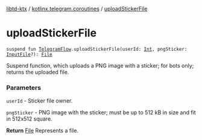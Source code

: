[libtd-ktx](../index.md) / [kotlinx.telegram.coroutines](index.md) / [uploadStickerFile](./upload-sticker-file.md)

# uploadStickerFile

`suspend fun `[`TelegramFlow`](../kotlinx.telegram.core/-telegram-flow/index.md)`.uploadStickerFile(userId: `[`Int`](https://kotlinlang.org/api/latest/jvm/stdlib/kotlin/-int/index.html)`, pngSticker: `[`InputFile`](https://tdlibx.github.io/td/docs/org/drinkless/td/libcore/telegram/TdApi/InputFile.html)`?): `[`File`](https://tdlibx.github.io/td/docs/org/drinkless/td/libcore/telegram/TdApi/File.html)

Suspend function, which uploads a PNG image with a sticker; for bots only; returns the uploaded
file.

### Parameters

`userId` - Sticker file owner.

`pngSticker` - PNG image with the sticker; must be up to 512 kB in size and fit in 512x512
square.

**Return**
[File](https://tdlibx.github.io/td/docs/org/drinkless/td/libcore/telegram/TdApi/File.html) Represents a file.

